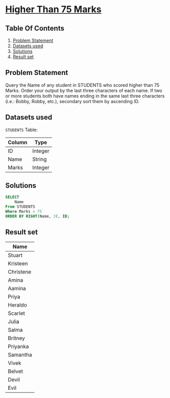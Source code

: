 # [Higher Than 75 Marks](https://www.hackerrank.com/challenges/more-than-75-marks/)

## Table Of Contents
1. [Problem Statement](#problem-statement)
2. [Datasets used](#datasets-used)
3. [Solutions](#solutions)
4. [Result set](#result-set)

## Problem Statement

Query the Name of any student in STUDENTS who scored higher than 75 Marks. Order your output by the last three characters of each name. If two or more students both have names ending in the same last three characters (i.e.: Bobby, Robby, etc.), secondary sort them by ascending ID.

## Datasets used

```STUDENTS``` Table:

| Column | Type    |
|--------|---------|
| ID     | Integer |
| Name   | String  |
| Marks  | Integer |

## Solutions

```sql
SELECT
    Name
From STUDENTS
Where Marks > 75
ORDER BY RIGHT(Name, 3), ID;
```

## Result set

| Name      |
|-----------|
| Stuart    |
| Kristeen  |
| Christene |
| Amina     |
| Aamina    |
| Priya     |
| Heraldo   |
| Scarlet   |
| Julia     |
| Salma     |
| Britney   |
| Priyanka  |
| Samantha  |
| Vivek     |
| Belvet    |
| Devil     |
| Evil      |